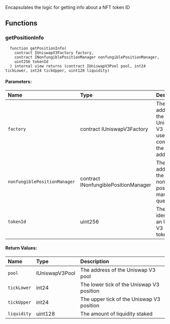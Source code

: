 Encapsulates the logic for getting info about a NFT token ID

## Functions

### getPositionInfo

```solidity
  function getPositionInfo(
    contract IUniswapV3Factory factory,
    contract INonfungiblePositionManager nonfungiblePositionManager,
    uint256 tokenId
  ) internal view returns (contract IUniswapV3Pool pool, int24 tickLower, int24 tickUpper, uint128 liquidity)
```

#### Parameters:

| Name                         | Type                                 | Description                                                              |
| :--------------------------- | :----------------------------------- | :----------------------------------------------------------------------- |
| `factory`                    | contract IUniswapV3Factory           | The address of the Uniswap V3 Factory used in computing the pool address |
| `nonfungiblePositionManager` | contract INonfungiblePositionManager | The address of the nonfungible position manager to query                 |
| `tokenId`                    | uint256                              | The unique identifier of an Uniswap V3 LP token                          |

#### Return Values:

| Name        | Type           | Description                               |
| :---------- | :------------- | :---------------------------------------- |
| `pool`      | IUniswapV3Pool | The address of the Uniswap V3 pool        |
| `tickLower` | int24          | The lower tick of the Uniswap V3 position |
| `tickUpper` | int24          | The upper tick of the Uniswap V3 position |
| `liquidity` | uint128        | The amount of liquidity staked            |
